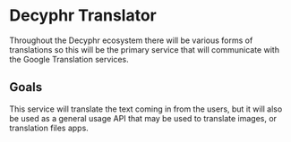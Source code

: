 # Decyphr Translator

Throughout the Decyphr ecosystem there will be various forms of translations so this will be the primary service that will communicate with the Google Translation services.

## Goals
This service will translate the text coming in from the users, but it will also be used as a general usage API that may be used to translate images, or translation files apps.